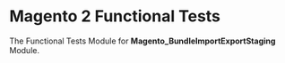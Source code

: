 # Magento 2 Functional Tests

The Functional Tests Module for **Magento_BundleImportExportStaging** Module.
